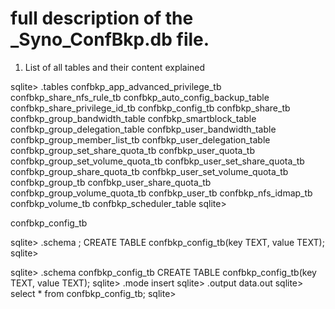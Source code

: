 # full description of the _Syno_ConfBkp.db file. 

1. List of all tables and their content explained 

sqlite> .tables
confbkp_app_advanced_privilege_tb
confbkp_share_nfs_rule_tb
confbkp_auto_config_backup_table
confbkp_share_privilege_id_tb
confbkp_config_tb
confbkp_share_tb
confbkp_group_bandwidth_table      confbkp_smartblock_table
confbkp_group_delegation_table     confbkp_user_bandwidth_table
confbkp_group_member_list_tb       confbkp_user_delegation_table
confbkp_group_set_share_quota_tb   confbkp_user_quota_tb
confbkp_group_set_volume_quota_tb  confbkp_user_set_share_quota_tb
confbkp_group_share_quota_tb       confbkp_user_set_volume_quota_tb
confbkp_group_tb                   confbkp_user_share_quota_tb
confbkp_group_volume_quota_tb      confbkp_user_tb
confbkp_nfs_idmap_tb               confbkp_volume_tb
confbkp_scheduler_table
sqlite>


confbkp_config_tb

sqlite> .schema ;
CREATE TABLE confbkp_config_tb(key TEXT, value TEXT);
sqlite>

sqlite> .schema confbkp_config_tb
CREATE TABLE confbkp_config_tb(key TEXT, value TEXT);
sqlite> .mode insert
sqlite> .output data.out
sqlite> select * from confbkp_config_tb;
sqlite>